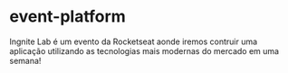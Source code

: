 # event-platform
 Ingnite Lab é um evento da Rocketseat aonde iremos contruir uma aplicação utilizando as tecnologias mais modernas do mercado em uma semana!
